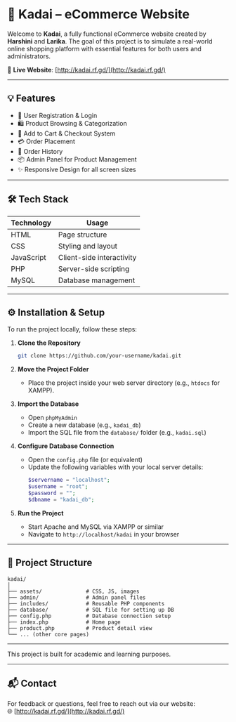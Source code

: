 # 🛒 Kadai – eCommerce Website

Welcome to **Kadai**, a fully functional eCommerce website created by **Harshini** and **Larika**. The goal of this project is to simulate a real-world online shopping platform with essential features for both users and administrators.

🔗 **Live Website**: [http://kadai.rf.gd/](http://kadai.rf.gd/)

---

## 💡 Features

- 🔐 User Registration & Login  
- 🛍️ Product Browsing & Categorization  
- 🛒 Add to Cart & Checkout System  
- 💳 Order Placement  
- 🧾 Order History  
- 📦 Admin Panel for Product Management  
- ✨ Responsive Design for all screen sizes  

---

## 🛠️ Tech Stack

| Technology   | Usage                     |
|--------------|---------------------------|
| HTML         | Page structure            |
| CSS          | Styling and layout        |
| JavaScript   | Client-side interactivity |
| PHP          | Server-side scripting     |
| MySQL        | Database management       |

---

## ⚙️ Installation & Setup

To run the project locally, follow these steps:

1. **Clone the Repository**
   ```bash
   git clone https://github.com/your-username/kadai.git
   
2. **Move the Project Folder**
   - Place the project inside your web server directory (e.g., `htdocs` for XAMPP).

3. **Import the Database**
   - Open `phpMyAdmin`
   - Create a new database (e.g., `kadai_db`)
   - Import the SQL file from the `database/` folder (e.g., `kadai.sql`)

4. **Configure Database Connection**
   - Open the `config.php` file (or equivalent)
   - Update the following variables with your local server details:
     ```php
     $servername = "localhost";
     $username = "root";
     $password = "";
     $dbname = "kadai_db";
     ```

5. **Run the Project**
   - Start Apache and MySQL via XAMPP or similar
   - Navigate to `http://localhost/kadai` in your browser

---

## 📂 Project Structure

```
kadai/
│
├── assets/              # CSS, JS, images
├── admin/               # Admin panel files
├── includes/            # Reusable PHP components
├── database/            # SQL file for setting up DB
├── config.php           # Database connection setup
├── index.php            # Home page
├── product.php          # Product detail view
└── ... (other core pages)
```

---

This project is built for academic and learning purposes.

---

## 📬 Contact

For feedback or questions, feel free to reach out via our website:  
🌐 [http://kadai.rf.gd/](http://kadai.rf.gd/)
